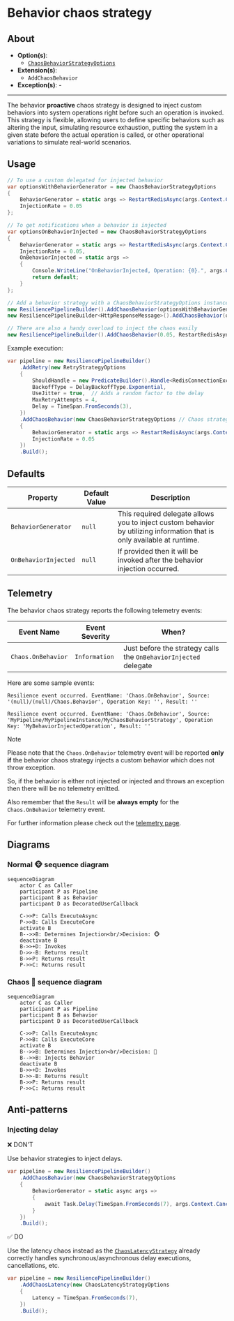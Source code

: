 # Behavior chaos strategy

## About

- **Option(s)**:
  - [`ChaosBehaviorStrategyOptions`](xref:Polly.Simmy.Behavior.ChaosBehaviorStrategyOptions)
- **Extension(s)**:
  - `AddChaosBehavior`
- **Exception(s)**: -

---

The behavior **proactive** chaos strategy is designed to inject custom behaviors into system operations right before such an operation is invoked. This strategy is flexible, allowing users to define specific behaviors such as altering the input, simulating resource exhaustion, putting the system in a given state before the actual operation is called, or other operational variations to simulate real-world scenarios.

## Usage

<!-- snippet: chaos-behavior-usage -->
```cs
// To use a custom delegated for injected behavior
var optionsWithBehaviorGenerator = new ChaosBehaviorStrategyOptions
{
    BehaviorGenerator = static args => RestartRedisAsync(args.Context.CancellationToken),
    InjectionRate = 0.05
};

// To get notifications when a behavior is injected
var optionsOnBehaviorInjected = new ChaosBehaviorStrategyOptions
{
    BehaviorGenerator = static args => RestartRedisAsync(args.Context.CancellationToken),
    InjectionRate = 0.05,
    OnBehaviorInjected = static args =>
    {
        Console.WriteLine("OnBehaviorInjected, Operation: {0}.", args.Context.OperationKey);
        return default;
    }
};

// Add a behavior strategy with a ChaosBehaviorStrategyOptions instance to the pipeline
new ResiliencePipelineBuilder().AddChaosBehavior(optionsWithBehaviorGenerator);
new ResiliencePipelineBuilder<HttpResponseMessage>().AddChaosBehavior(optionsOnBehaviorInjected);

// There are also a handy overload to inject the chaos easily
new ResiliencePipelineBuilder().AddChaosBehavior(0.05, RestartRedisAsync);
```
<!-- endSnippet -->

Example execution:

<!-- snippet: chaos-behavior-execution -->
```cs
var pipeline = new ResiliencePipelineBuilder()
    .AddRetry(new RetryStrategyOptions
    {
        ShouldHandle = new PredicateBuilder().Handle<RedisConnectionException>(),
        BackoffType = DelayBackoffType.Exponential,
        UseJitter = true,  // Adds a random factor to the delay
        MaxRetryAttempts = 4,
        Delay = TimeSpan.FromSeconds(3),
    })
    .AddChaosBehavior(new ChaosBehaviorStrategyOptions // Chaos strategies are usually placed as the last ones in the pipeline
    {
        BehaviorGenerator = static args => RestartRedisAsync(args.Context.CancellationToken),
        InjectionRate = 0.05
    })
    .Build();
```
<!-- endSnippet -->

## Defaults

| Property             | Default Value | Description                                                                                                                  |
|----------------------|---------------|------------------------------------------------------------------------------------------------------------------------------|
| `BehaviorGenerator`  | `null`        | This required delegate allows you to inject custom behavior by utilizing information that is only available at runtime. |
| `OnBehaviorInjected` | `null`        | If provided then it will be invoked after the behavior injection occurred.                                                   |

## Telemetry

The behavior chaos strategy reports the following telemetry events:

| Event Name         | Event Severity | When?                                                            |
|--------------------|----------------|------------------------------------------------------------------|
| `Chaos.OnBehavior` | `Information`  | Just before the strategy calls the `OnBehaviorInjected` delegate |

Here are some sample events:

```none
Resilience event occurred. EventName: 'Chaos.OnBehavior', Source: '(null)/(null)/Chaos.Behavior', Operation Key: '', Result: ''

Resilience event occurred. EventName: 'Chaos.OnBehavior', Source: 'MyPipeline/MyPipelineInstance/MyChaosBehaviorStrategy', Operation Key: 'MyBehaviorInjectedOperation', Result: ''
```

> [!NOTE]
> Please note that the `Chaos.OnBehavior` telemetry event will be reported **only if** the behavior chaos strategy injects a custom behavior which does not throw exception.
>
> So, if the behavior is either not injected or injected and throws an exception then there will be no telemetry emitted.
>
> Also remember that the `Result` will be **always empty** for the `Chaos.OnBehavior` telemetry event.

For further information please check out the [telemetry page](../advanced/telemetry.md).

## Diagrams

### Normal 🐵 sequence diagram

```mermaid
sequenceDiagram
    actor C as Caller
    participant P as Pipeline
    participant B as Behavior
    participant D as DecoratedUserCallback

    C->>P: Calls ExecuteAsync
    P->>B: Calls ExecuteCore
    activate B
    B-->>B: Determines Injection<br/>Decision: 🐵
    deactivate B
    B->>+D: Invokes
    D->>-B: Returns result
    B->>P: Returns result
    P->>C: Returns result
```

### Chaos 🙈 sequence diagram

```mermaid
sequenceDiagram
    actor C as Caller
    participant P as Pipeline
    participant B as Behavior
    participant D as DecoratedUserCallback

    C->>P: Calls ExecuteAsync
    P->>B: Calls ExecuteCore
    activate B
    B-->>B: Determines Injection<br/>Decision: 🙈
    B-->>B: Injects Behavior
    deactivate B
    B->>+D: Invokes
    D->>-B: Returns result
    B->>P: Returns result
    P->>C: Returns result
```

## Anti-patterns

### Injecting delay

❌ DON'T

Use behavior strategies to inject delays.

<!-- snippet: chaos-behavior-anti-pattern-inject-delay -->
```cs
var pipeline = new ResiliencePipelineBuilder()
    .AddChaosBehavior(new ChaosBehaviorStrategyOptions
    {
        BehaviorGenerator = static async args =>
        {
            await Task.Delay(TimeSpan.FromSeconds(7), args.Context.CancellationToken);
        }
    })
    .Build();
```
<!-- endSnippet -->

✅ DO

Use the latency chaos instead as the [`ChaosLatencyStrategy`](latency.md) already correctly handles synchronous/asynchronous delay executions, cancellations, etc.

<!-- snippet: chaos-behavior-pattern-inject-delay -->
```cs
var pipeline = new ResiliencePipelineBuilder()
    .AddChaosLatency(new ChaosLatencyStrategyOptions
    {
        Latency = TimeSpan.FromSeconds(7),
    })
    .Build();
```
<!-- endSnippet -->

